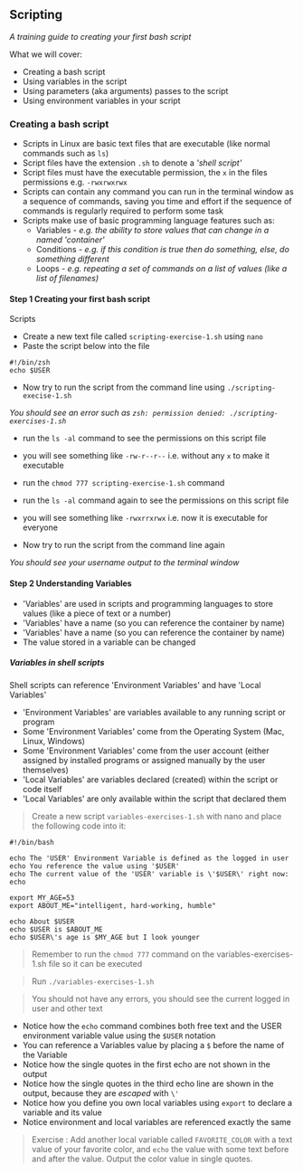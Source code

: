## Scripting

_A training guide to creating your first bash script_

What we will cover:

* Creating a bash script
* Using variables in the script
* Using parameters (aka arguments) passes to the script
* Using environment variables in your script

### Creating a bash script

* Scripts in Linux are basic text files that are executable (like normal commands such as `ls`)
* Script files have the extension `.sh` to denote a _'shell script'_
* Script files must have the executable permission, the `x` in the files permissions e.g. `-rwxrwxrwx`
* Scripts can contain any command you can run in the terminal window
as a sequence of commands, saving you time and effort if the sequence
of commands is regularly required to perform some task
* Scripts make use of basic programming language features such as:
    * Variables - _e.g. the ability to store values that can change in a named 'container'_
    * Conditions - _e.g. if this condition is true then do something, else, do something different_ 
    * Loops - _e.g. repeating a set of commands on a list of values (like a list of filenames)_

#### Step 1 Creating your first bash script

Scripts 
* Create a new text file called `scripting-exercise-1.sh` using `nano`
* Paste the script below into the file

```shell
#!/bin/zsh
echo $USER
```

* Now try to run the script from the command line using `./scripting-execise-1.sh`

_You should see an error such as `zsh: permission denied: ./scripting-exercises-1.sh`_

* run the `ls -al` command to see the permissions on this script file
* you will see something like `-rw-r--r--` i.e. without any `x` to make it executable 
* run the `chmod 777 scripting-exercise-1.sh` command
* run the `ls -al` command again to see the permissions on this script file
* you will see something like `-rwxrrxrwx` i.e. now it is executable for everyone 

* Now try to run the script from the command line again

_You should see your username output to the terminal window_


#### Step 2 Understanding Variables

* 'Variables' are used in scripts and programming languages to store values (like a piece of text or a number)
* 'Variables' have a name (so you can reference the container by name)
* 'Variables' have a name (so you can reference the container by name)
* The value stored in a variable can be changed

##### Variables in shell scripts

Shell scripts can reference 'Environment Variables' and have 'Local Variables'

* 'Environment Variables' are variables available to any running script or program
* Some 'Environment Variables' come from the Operating System (Mac, Linux, Windows)
* Some 'Environment Variables' come from the user account (either assigned by installed programs or assigned manually by the user themselves)
* 'Local Variables' are variables declared (created) within the script or code itself
* 'Local Variables' are only available within the script that declared them

> Create a new script `variables-exercises-1.sh` with nano and place the following code into it: 

```shell
#!/bin/bash

echo The 'USER' Environment Variable is defined as the logged in user
echo You reference the value using '$USER'
echo The current value of the 'USER' variable is \'$USER\' right now:
echo

export MY_AGE=53
export ABOUT_ME="intelligent, hard-working, humble"

echo About $USER
echo $USER is $ABOUT_ME
echo $USER\'s age is $MY_AGE but I look younger
```

> Remember to run the `chmod 777` command on the variables-exercises-1.sh file so it can be executed

> Run `./variables-exercises-1.sh`

> You should not have any errors, you should see the current logged in user and other text

* Notice how the `echo` command combines both free text and the USER environment variable value using the `$USER` notation 
* You can reference a Variables value by placing a `$` before the name of the Variable
* Notice how the single quotes in the first echo are not shown in the output
* Notice how the single quotes in the third echo line are shown in the output, because they are _escaped_ with `\'`
* Notice how you define you own local variables using `export` to declare a variable and its value
* Notice environment and local variables are referenced exactly the same

> Exercise : Add another local variable called `FAVORITE_COLOR` with a text value of your favorite color,
> and `echo` the value with some text before and after the value.  Output the color value in single quotes.